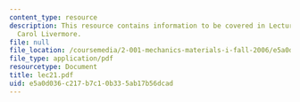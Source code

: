 ```yaml
---
content_type: resource
description: This resource contains information to be covered in Lecture 21 by Prof.
  Carol Livermore.
file: null
file_location: /coursemedia/2-001-mechanics-materials-i-fall-2006/e5a0d036c217b7c10b335ab17b56dcad_lec21.pdf
file_type: application/pdf
resourcetype: Document
title: lec21.pdf
uid: e5a0d036-c217-b7c1-0b33-5ab17b56dcad
---
```

